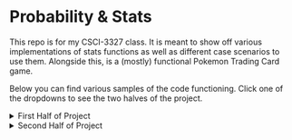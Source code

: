 # Probability & Stats

This repo is for my CSCI-3327 class. It is meant to show off various implementations of stats functions as well as different case scenarios to use them. Alongside this, is a (mostly) functional Pokemon Trading Card game. 

Below you can find various samples of the code functioning. Click one of the dropdowns to see the two halves of the project.

<details>
  <summary>First Half of Project</summary>

## Assignment 1 - Stats Library & Set Operations
### Stats Library

The statistics library computes various statistical measures and distributions based on provided data sets and parameters. Below are the results obtained from several calculations:

1. **Descriptive Statistics for the Data Set**:  
   Given the list of numbers `[3, 3, 4, 4, 6, 6, 6, 6, 7, 7, 7, 8, 9, 9, 9]`:
   - **Mean**: 6.27 (approximately) - the average of the data set.
   - **Median**: 6.0 - the middle value when the numbers are sorted.
   - **Mode**: 6 - the most frequently occurring number in the data set.
   - **Variance**: 3.93 (approximately) - a measure of the data set's spread.
   - **Standard Deviation**: 1.98 (approximately) - a measure of the average distance of each data point from the mean.
   
   ![](https://i.imgur.com/YoFtSKG.png)

2. **Combinatorial Calculations**:
   - **Factorial of 50**: `30414093201713378043612608166064768844377641568960512000000000000` - the product of all positive integers up to 50.
   - **Permutations of 6 picking 4**: 360 - the number of ways to arrange 4 items from a set of 6.
   - **Combinations of 5 picking 2**: 10 - the number of ways to choose 2 items from a set of 5.

   ![](https://i.imgur.com/NXk14iq.png)

3. **Binomial Distribution**:
   - For a probability \( p = 0.8 \) and total trials = 10, the probability on the 7th trial is **0.20** (approximately).
   - **Expected value** for 5 trials with a probability of 0.5: 2.5.
   - **Variance** for the same distribution: 1.25.
   - **Standard Deviation**: 1.12 (approximately).
  
   ![](https://i.imgur.com/9OQuHcZ.png)

4. **Geometric Distribution**:
   - For 1 trial with a probability of 0.5:
     - **Expected value**: 2.0.
     - **Variance**: 2.0.
     - **Standard Deviation**: 1.41 (approximately).

     ![](https://i.imgur.com/tC8RjnL.png)
### Set Operations

The set operations module provides functions to perform basic set operations on lists. Here are the results from the operations conducted on two given lists:

- **Given List A**:  
  `[1, 2, 3, 7, 8, 9, 10]`

- **Given List B**:  
  `[2, 4, 6, 8, 10]`

  ![](https://i.imgur.com/sHGOoGm.png)
  
1. **Union of List A and List B**:  
   The union combines all unique elements from both lists:  
   **Result**: `[1, 2, 3, 4, 6, 7, 8, 9, 10]`

2. **Intersection of List A and List B**:  
   The intersection finds the common elements in both lists:  
   **Result**: `[2, 8, 10]`

3. **Complement of Subset B with respect to Superset A**:  
   The complement includes all elements in List A that are not in List B:  
   **Result**: `[1, 3, 7, 9]`

  ![](https://i.imgur.com/R9HEH3x.png)

## Assignment 2 - Birthday Problems

The BirthdayCalc program estimates the probability that at least two people in a group share the same birthday. This probability was calculated over multiple runs for different group sizes and trial counts. Below are the results from the simulations:

1. **Probability of 2 people out of 30 having the same birthday**:
   - Average of **10 runs**: **0.6** (60%)
   - Average of **1,000 runs**: **0.709** (70.9%)
   - Average of **10,000 runs**: **0.7024** (70.24%)
   - Average of **100,000 runs**: **0.70787** (70.787%)

2. **Probability of 2 people out of 15 having the same birthday**:
   - Average of **1,000 runs**: **0.259** (25.9%)

![](https://i.imgur.com/F1uDBU9.png)


---

## Assignment 3 - Monty Hall Simulator

The Monty Hall Simulator explores the probability of winning a prize in the classic Monty Hall problem, based on whether the player decides to change their initial choice of door. Below are the results from running the simulation for **10,000 trials**:

1. **Probability of picking the correct door without changing**:
   - Average of **10,000 runs**: **0.326** (32.6%)

2. **Probability of picking the correct door by changing**:
   - Average of **10,000 runs**: **0.6626** (66.26%)

### Analysis
- **Question A**: The sample space can be represented as \( S = \{G, D1, D2\} \), where \( G \) is the prize door and \( D1 \) and \( D2 \) are the non-prize doors. Each outcome initially has a probability of \( \frac{1}{3} \).

- **Question B**: After the contestant has chosen a door, the host reveals a non-prize door, leading to two scenarios:
  - If the player stays with their original choice, the probability remains at \( \frac{1}{3} \).
  - If the player switches to the other door, their chances of winning increase to \( \frac{2}{3} \), as the host's action of revealing a dud door provides additional information. 

![](https://i.imgur.com/uQK52rk.png)

---

## Assignment 4 - Pokemon Game & Monte Carlo 

### Section 1: Monte Carlo Simulation for Drawing Pokémon Cards
This simulation determines the probability of drawing at least one Pokémon card in a hand of 7 cards. The user can specify the number of runs for averaging results. For example, the simulation result for 1,000 runs is approximately 0.132, indicating a 13.2% chance of drawing at least one Pokémon card.

![](https://i.imgur.com/KUzvATs.png)

### Section 2: Probability with Varying Charmander Cards
This section runs a Monte Carlo simulation across varying numbers of Charmander cards in the deck, assessing the probability of drawing at least one Pokémon in a hand of 7 cards. The simulation runs from 1 to 60 Charmander cards and outputs the average probabilities for each amount of runs. The results are as follows:

Here is the code for this:
![](https://i.imgur.com/ZKI5hy6.png)

Followed by a screenshot of the results pictured in Excel:
![](https://i.imgur.com/5XUmJNz.png)

### Section 3: Probability of Rare Candy Cards
This simulation assesses the probability of having all specified Rare Candy cards in the player's prize cards. It runs from 1 to 4 Rare Candy cards, yielding the following results:
- 1 Rare Candy: 0.10350
- 2 Rare Candies: 0.00850
- 3 Rare Candies: 0.00040
- 4 Rare Candies: 0.00000

![](https://i.imgur.com/QbpSvCt.png)

### Section 4 - Pokémon Trading Card Game (If you find any bugs, please send me an email or make an issue in the issues tab)
This section features a full-fledged Pokémon trading card game (not implemented in the best way, I'll admit), which involves two players competing against each other. The game proceeds through the following steps:

1. **Player Names**: The game begins by asking both players to enter their names.

    ![](https://i.imgur.com/cg2mJEC.png)

2. **Choosing Active Pokémon**: Players select their active Pokémon.

    ![](https://i.imgur.com/0UE09OR.png)

3. **Game Mechanics**: Players take turns performing actions such as:
 - Attaching energy to their Pokémon.
 - Playing Trainer cards.
 - Attacking their opponent's Pokémon.

    ![](https://i.imgur.com/zLFQbjT.png)

    ![](https://i.imgur.com/uo9YDZ8.png)
   
The game concludes when one player runs out of prize cards or their opponent has no Pokémon left to play.

![](https://i.imgur.com/g9dlFaq.png)

</details>

<details>
  <summary>Second Half of Project</summary>

## Stats Library (Continued)

The statistics library computes various statistical measures and distributions based on provided data sets and parameters. Below are the results obtained from several calculations:

1. **Negative Binomial Distribution**:
   - **Negative Binomial Probability (5 successes, 3 trials, p = 0.4)**: 0.0774 (approximately).
   - **Negative Binomial Probability (5 successes, 2 trials, p = 0.3)**: 0.0179 (approximately).
   - **Negative Binomial Mean (r = 3, p = 0.5)**: 6.0.
   - **Negative Binomial Standard Deviation (r = 3, p = 0.5)**: 2.449 (approximately).
   
   ![](https://i.imgur.com/fHYCNge.png)

2. **Hypergeometric Distribution**:
   - **Hypergeometric Probability (2 successes, 5 successes in population, 3 draws, population size = 10)**: 0.0.
   - **Hypergeometric Probability (50 successes, 10 successes in population, 5 draws, population size = 2)**: 0.2098 (approximately).
   - **Hypergeometric Mean (successes = 20, draws = 10, population size = 50)**: 4.0.
   - **Hypergeometric Standard Deviation (successes = 20, draws = 10, population size = 50)**: 1.400 (approximately).
   
   ![](https://i.imgur.com/5bigX72.png)

3. **Poisson Distribution**:
   - **Poisson Probability (λ = 5.0, k = 10)**: 0.0181 (approximately).
   
   ![](https://i.imgur.com/KMHdPhZ.png)

4. **Uniform Distribution**:
   - **Uniform Probability (a = 1.0, b = 5.0, x = 3.0)**: 0.25.
   
   ![](https://i.imgur.com/KgXUW5X.png)

5. **Exponential Distribution**:
   - **Exponential Probability (λ = 2.0, x = 3.0)**: 0.1116 (approximately).
   
   ![](https://i.imgur.com/sZ6Scaa.png)

## Salting/Smoothing Program & Learning MatLab
Check the folder labeled "PlotterDatas" to see the full list of generated data. In this folder there are two folders labeled "GeneratedData" and "CompiledData. Generated Data is what was made by the program, and CompiledData is all of the steps (Generated,Salting,Smoothing) for each trial. 

I also used JFreeChart to chart the data without the need of excel. The screenshot of the output is shown below:
![](https://i.imgur.com/I0er92a.png)

I also learned Matlab. I took the Official MatLab Onboarding course and the Certificate for that is in the project files along with everything else.
![](https://i.imgur.com/3XjfSoc.png)

With MatLab, I learned how the syntax worked and how to plot graphs. I wrote some code to plot the graphs for the first generated Trial data.
![](https://i.imgur.com/g2TtJ5S.png)

## Dataset Project

The dataset I used for this project was a collection of the average CO2 PPM in the atmosphere for each month from January 1979 until August 2024. 
Here is an example of the dataset:
![](https://i.imgur.com/rp5ubGl.png)

More of this can be found in the "CO2 PPM Data.csv" and "SectionQuestions.pdf" where I went and made a bunch of questions regarding this data.

## Android Pokemon Game App

See contents of "Journey With Android Studio.pdf"

</details>
